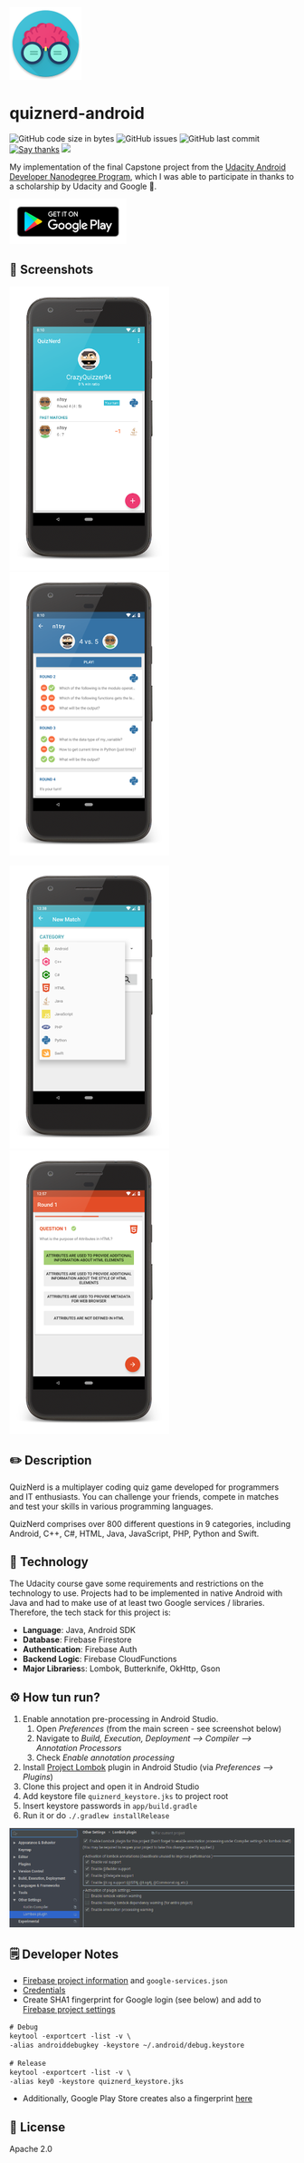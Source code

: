 ![](assets/logo.png)

# quiznerd-android

![GitHub code size in bytes](https://img.shields.io/github/languages/code-size/muety/quiznerd-android)
![GitHub issues](https://img.shields.io/github/issues/muety/quiznerd-android)
![GitHub last commit](https://img.shields.io/github/last-commit/muety/quiznerd-android)
[![Say thanks](https://badges.fw-web.space/badge/SayThanks.io-%E2%98%BC-1EAEDB.svg)](https://saythanks.io/to/n1try)
[![](https://badges.fw-web.space/liberapay/receives/muety.svg?logo=liberapay)](https://liberapay.com/muety/)

My implementation of the final Capstone project from the [Udacity Android Developer Nanodegree Program](https://classroom.udacity.com/nanodegrees/nd801), which I was able to participate in thanks to a scholarship by Udacity and Google 🤗.

[![](assets/badge.png)](https://play.google.com/store/apps/details?id=com.github.n1try.quiznerd)

## 📱 Screenshots
![](assets/screenshot-1.png)![](assets/screenshot-2.png)

![](assets/screenshot-3.png)![](assets/screenshot-4.png)

## ✏️ Description
QuizNerd is a multiplayer coding quiz game developed for programmers and IT enthusiasts. You can challenge your friends, compete in matches and test your skills in various programming languages.

QuizNerd comprises over 800 different questions in 9 categories, including Android, C++, C#, HTML, Java, JavaScript, PHP, Python and Swift. 

## 🧪 Technology
The Udacity course gave some requirements and restrictions on the technology to use. Projects had to be implemented in native Android with Java and had to make use of at least two Google services / libraries. Therefore, the tech stack for this project is:

* **Language**: Java, Android SDK
* **Database**: Firebase Firestore
* **Authentication**: Firebase Auth
* **Backend Logic**: Firebase CloudFunctions
* **Major Libraries**s: Lombok, Butterknife, OkHttp, Gson

## ⚙️ How tun run?
1. Enable annotation pre-processing in Android Studio.
    1. Open *Preferences* (from the main screen - see screenshot below)
    2. Navigate to *Build, Execution, Deployment --> Compiler --> Annotation Processors*
    3. Check *Enable annotation processing*
2. Install [Project Lombok](https://projectlombok.org/) plugin in Android Studio (via *Preferences --> Plugins*)
3. Clone this project and open it in Android Studio
4. Add keystore file `quiznerd_keystore.jks` to project root
5. Insert keystore passwords in `app/build.gradle`
6. Run it or do `./.gradlew installRelease`

![](assets/lombok.png)

## 🗒 Developer Notes
* [Firebase project information](https://console.firebase.google.com/project/quiznerd-49e4f/settings/general/android:com.github.n1try.quiznerd) and `google-services.json`
* [Credentials](https://console.firebase.google.com/u/0/project/quiznerd-49e4f/settings/serviceaccounts/adminsdk)
* Create SHA1 fingerprint for Google login (see below) and add to [Firebase project settings](https://console.firebase.google.com/u/0/project/quiznerd-49e4f/settings/general/android:com.github.n1try.quiznerd)

```
# Debug
keytool -exportcert -list -v \
-alias androiddebugkey -keystore ~/.android/debug.keystore

# Release
keytool -exportcert -list -v \
-alias key0 -keystore quiznerd_keystore.jks

```

* Additionally, Google Play Store creates also a fingerprint [here](https://play.google.com/apps/publish/?account=6059045896101218926#KeyManagementPlace:p=com.github.n1try.quiznerd&appid=4972146644198950455)

## 📓 License
Apache 2.0